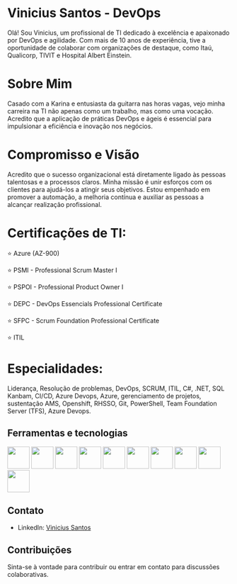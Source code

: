 # Vinicius Santos - DevOps

Olá! Sou Vinicius, um profissional de TI dedicado à excelência e apaixonado por DevOps e agilidade. Com mais de 10 anos de experiência, tive a oportunidade de colaborar com organizações de destaque, como Itaú, Qualicorp, TIVIT e Hospital Albert Einstein.

# Sobre Mim

Casado com a Karina e entusiasta da guitarra nas horas vagas, vejo minha carreira na TI não apenas como um trabalho, mas como uma vocação. Acredito que a aplicação de práticas DevOps e ágeis é essencial para impulsionar a eficiência e inovação nos negócios.

# Compromisso e Visão

Acredito que o sucesso organizacional está diretamente ligado às pessoas talentosas e a processos claros. Minha missão é unir esforços com os clientes para ajudá-los a atingir seus objetivos. Estou empenhado em promover a automação, a melhoria contínua e auxiliar as pessoas a alcançar realização profissional.

# Certificações de TI:

:star: Azure (AZ-900)

:star: PSMI - Professional Scrum Master I

:star: PSPOI - Professional Product Owner I

:star: DEPC - DevOps Essencials Professional Certificate

:star: SFPC - Scrum Foundation Professional Certificate

:star: ITIL

# Especialidades:

Liderança, Resolução de problemas, DevOps, SCRUM, ITIL, C#, .NET, SQL Kanbam, CI/CD, Azure Devops, Azure, gerenciamento de projetos, sustentação AMS, Openshift, RHSSO, Git, PowerShell, Team Foundation Server (TFS), Azure Devops.

## Ferramentas e tecnologias

<img src="https://cdn.jsdelivr.net/gh/devicons/devicon/icons/visualstudio/visualstudio-plain.svg" width="50" height="50"/>   <img src="https://cdn.jsdelivr.net/gh/devicons/devicon/icons/git/git-original-wordmark.svg" width="50" height="50"/>   <img src="https://cdn.jsdelivr.net/gh/devicons/devicon/icons/github/github-original-wordmark.svg" width="50" height="50"/>
   <img src="https://cdn.jsdelivr.net/gh/devicons/devicon/icons/linux/linux-original.svg" width="50" height="50"/>   <img src="https://cdn.jsdelivr.net/gh/devicons/devicon/icons/csharp/csharp-original.svg" width="50" height="50"/>   <img src="https://cdn.jsdelivr.net/gh/devicons/devicon/icons/docker/docker-original-wordmark.svg" width="50" height="50"/>   <img src="https://cdn.jsdelivr.net/gh/devicons/devicon/icons/mysql/mysql-original-wordmark.svg" width="50" height="50"/>   <img src="https://cdn.jsdelivr.net/gh/devicons/devicon/icons/postgresql/postgresql-plain-wordmark.svg" width="50" height="50"/>   <img src="https://cdn.jsdelivr.net/gh/devicons/devicon/icons/python/python-original-wordmark.svg" width="50" height="50"/>   <img src="https://w7.pngwing.com/pngs/862/624/png-transparent-aws-vector-brand-logos-icon.png" width="50" height="50"/> 


## Contato

- LinkedIn: [Vinicius Santos](https://www.linkedin.com/in/vinicius-martinssantos/)

## Contribuições

Sinta-se à vontade para contribuir ou entrar em contato para discussões colaborativas.
